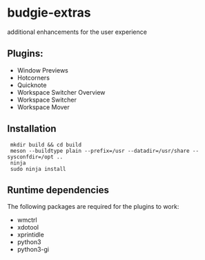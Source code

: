 # budgie-extras

additional enhancements for the user experience

## Plugins: 

 - Window Previews
 - Hotcorners
 - Quicknote
 - Workspace Switcher Overview
 - Workspace Switcher
 - Workspace Mover
 
 ## Installation
 
     mkdir build && cd build
     meson --buildtype plain --prefix=/usr --datadir=/usr/share --sysconfdir=/opt ..
     ninja
     sudo ninja install

## Runtime dependencies

The following packages are required for the plugins to work:

 - wmctrl
 - xdotool
 - xprintidle
 - python3
 - python3-gi
